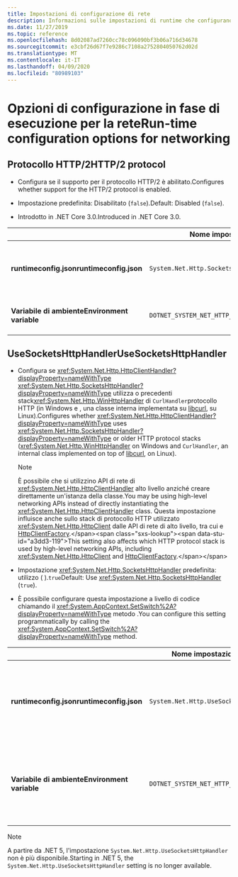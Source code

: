 ```yaml
---
title: Impostazioni di configurazione di rete
description: Informazioni sulle impostazioni di runtime che configurano la rete per le app .NET Core.Learn about run-time settings that configure networking for .NET Core apps.
ms.date: 11/27/2019
ms.topic: reference
ms.openlocfilehash: 8d02087ad7260cc78c096090bf3b06a716d34678
ms.sourcegitcommit: e3cbf26d67f7e9286c7108a2752804050762d02d
ms.translationtype: MT
ms.contentlocale: it-IT
ms.lasthandoff: 04/09/2020
ms.locfileid: "80989103"
---
```

# <a name="run-time-configuration-options-for-networking"></a><span data-ttu-id="a3dd3-103">Opzioni di configurazione in fase di esecuzione per la rete</span><span class="sxs-lookup"><span data-stu-id="a3dd3-103">Run-time configuration options for networking</span></span>

## <a name="http2-protocol"></a><span data-ttu-id="a3dd3-104">Protocollo HTTP/2</span><span class="sxs-lookup"><span data-stu-id="a3dd3-104">HTTP/2 protocol</span></span>

- <span data-ttu-id="a3dd3-105">Configura se il supporto per il protocollo HTTP/2 è abilitato.</span><span class="sxs-lookup"><span data-stu-id="a3dd3-105">Configures whether support for the HTTP/2 protocol is enabled.</span></span>

- <span data-ttu-id="a3dd3-106">Impostazione predefinita: Disabilitato (`false`).</span><span class="sxs-lookup"><span data-stu-id="a3dd3-106">Default: Disabled (`false`).</span></span>

- <span data-ttu-id="a3dd3-107">Introdotto in .NET Core 3.0.</span><span class="sxs-lookup"><span data-stu-id="a3dd3-107">Introduced in .NET Core 3.0.</span></span>

| | <span data-ttu-id="a3dd3-108">Nome impostazione</span><span class="sxs-lookup"><span data-stu-id="a3dd3-108">Setting name</span></span> | <span data-ttu-id="a3dd3-109">Valori</span><span class="sxs-lookup"><span data-stu-id="a3dd3-109">Values</span></span> |
| - | - | - |
| <span data-ttu-id="a3dd3-110">**runtimeconfig.json**</span><span class="sxs-lookup"><span data-stu-id="a3dd3-110">**runtimeconfig.json**</span></span> | `System.Net.Http.SocketsHttpHandler.Http2Support` | <span data-ttu-id="a3dd3-111">`false`- disabilitato</span><span class="sxs-lookup"><span data-stu-id="a3dd3-111">`false` - disabled</span></span><br/><span data-ttu-id="a3dd3-112">`true`- abilitato</span><span class="sxs-lookup"><span data-stu-id="a3dd3-112">`true` - enabled</span></span> |
| <span data-ttu-id="a3dd3-113">**Variabile di ambiente**</span><span class="sxs-lookup"><span data-stu-id="a3dd3-113">**Environment variable**</span></span> | `DOTNET_SYSTEM_NET_HTTP_SOCKETSHTTPHANDLER_HTTP2SUPPORT` | <span data-ttu-id="a3dd3-114">`0`- disabilitato</span><span class="sxs-lookup"><span data-stu-id="a3dd3-114">`0` - disabled</span></span><br/><span data-ttu-id="a3dd3-115">`1`- abilitato</span><span class="sxs-lookup"><span data-stu-id="a3dd3-115">`1` - enabled</span></span> |

## <a name="usesocketshttphandler"></a><span data-ttu-id="a3dd3-116">UseSocketsHttpHandler</span><span class="sxs-lookup"><span data-stu-id="a3dd3-116">UseSocketsHttpHandler</span></span>

- <span data-ttu-id="a3dd3-117">Configura se <xref:System.Net.Http.HttpClientHandler?displayProperty=nameWithType> <xref:System.Net.Http.SocketsHttpHandler?displayProperty=nameWithType> utilizza o precedenti stack<xref:System.Net.Http.WinHttpHandler> di `CurlHandler`protocollo HTTP (in Windows e , una classe interna implementata su [libcurl](https://curl.haxx.se/libcurl/), su Linux).</span><span class="sxs-lookup"><span data-stu-id="a3dd3-117">Configures whether <xref:System.Net.Http.HttpClientHandler?displayProperty=nameWithType> uses <xref:System.Net.Http.SocketsHttpHandler?displayProperty=nameWithType> or older HTTP protocol stacks (<xref:System.Net.Http.WinHttpHandler> on Windows and `CurlHandler`, an internal class implemented on top of [libcurl](https://curl.haxx.se/libcurl/), on Linux).</span></span>

  > [!NOTE]
  > <span data-ttu-id="a3dd3-118">È possibile che si utilizzino API di rete di <xref:System.Net.Http.HttpClientHandler> alto livello anziché creare direttamente un'istanza della classe.</span><span class="sxs-lookup"><span data-stu-id="a3dd3-118">You may be using high-level networking APIs instead of directly instantiating the <xref:System.Net.Http.HttpClientHandler> class.</span></span> <span data-ttu-id="a3dd3-119">Questa impostazione influisce anche sullo stack di protocollo HTTP utilizzato <xref:System.Net.Http.HttpClient> dalle API di rete di alto livello, tra cui e [HttpClientFactory](https://docs.microsoft.com/previous-versions/aspnet/hh995280(v%3dvs.118)).</span><span class="sxs-lookup"><span data-stu-id="a3dd3-119">This setting also affects which HTTP protocol stack is used by high-level networking APIs, including <xref:System.Net.Http.HttpClient> and [HttpClientFactory](https://docs.microsoft.com/previous-versions/aspnet/hh995280(v%3dvs.118)).</span></span>

- <span data-ttu-id="a3dd3-120">Impostazione <xref:System.Net.Http.SocketsHttpHandler> predefinita: utilizzo ( ).`true`</span><span class="sxs-lookup"><span data-stu-id="a3dd3-120">Default: Use <xref:System.Net.Http.SocketsHttpHandler> (`true`).</span></span>

- <span data-ttu-id="a3dd3-121">È possibile configurare questa impostazione a livello di codice chiamando il <xref:System.AppContext.SetSwitch%2A?displayProperty=nameWithType> metodo .</span><span class="sxs-lookup"><span data-stu-id="a3dd3-121">You can configure this setting programmatically by calling the <xref:System.AppContext.SetSwitch%2A?displayProperty=nameWithType> method.</span></span>

| | <span data-ttu-id="a3dd3-122">Nome impostazione</span><span class="sxs-lookup"><span data-stu-id="a3dd3-122">Setting name</span></span> | <span data-ttu-id="a3dd3-123">Valori</span><span class="sxs-lookup"><span data-stu-id="a3dd3-123">Values</span></span> |
| - | - | - |
| <span data-ttu-id="a3dd3-124">**runtimeconfig.json**</span><span class="sxs-lookup"><span data-stu-id="a3dd3-124">**runtimeconfig.json**</span></span> | `System.Net.Http.UseSocketsHttpHandler` | <span data-ttu-id="a3dd3-125">`true`- consente l'uso di<xref:System.Net.Http.SocketsHttpHandler></span><span class="sxs-lookup"><span data-stu-id="a3dd3-125">`true` - enables the use of <xref:System.Net.Http.SocketsHttpHandler></span></span><br/><span data-ttu-id="a3dd3-126">`false`- consente l'uso di <xref:System.Net.Http.WinHttpHandler> su Windows o [libcurl](https://curl.haxx.se/libcurl/) su Linux</span><span class="sxs-lookup"><span data-stu-id="a3dd3-126">`false` - enables the use of <xref:System.Net.Http.WinHttpHandler> on Windows or [libcurl](https://curl.haxx.se/libcurl/) on Linux</span></span> |
| <span data-ttu-id="a3dd3-127">**Variabile di ambiente**</span><span class="sxs-lookup"><span data-stu-id="a3dd3-127">**Environment variable**</span></span> | `DOTNET_SYSTEM_NET_HTTP_USESOCKETSHTTPHANDLER` | <span data-ttu-id="a3dd3-128">`1`- consente l'uso di<xref:System.Net.Http.SocketsHttpHandler></span><span class="sxs-lookup"><span data-stu-id="a3dd3-128">`1` - enables the use of <xref:System.Net.Http.SocketsHttpHandler></span></span><br/><span data-ttu-id="a3dd3-129">`0`- consente l'uso di <xref:System.Net.Http.WinHttpHandler> su Windows o [libcurl](https://curl.haxx.se/libcurl/) su Linux</span><span class="sxs-lookup"><span data-stu-id="a3dd3-129">`0` - enables the use of <xref:System.Net.Http.WinHttpHandler> on Windows or [libcurl](https://curl.haxx.se/libcurl/) on Linux</span></span> |

> [!NOTE]
> <span data-ttu-id="a3dd3-130">A partire da .NET 5, l'impostazione `System.Net.Http.UseSocketsHttpHandler` non è più disponibile.</span><span class="sxs-lookup"><span data-stu-id="a3dd3-130">Starting in .NET 5, the `System.Net.Http.UseSocketsHttpHandler` setting is no longer available.</span></span>
